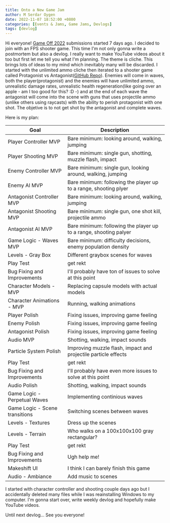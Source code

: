 ```yaml
---
title: Onto a New Game Jam
author: M Serdar Oygen
date: 2022-11-07 18:52:00 +0800
categories: [Events & Jams, Game Jams, Devlogs]
tags: [devlog]
---
```


Hi everyone! [Game Off 2022](https://itch.io/jam/game-off-2022) submissions started 7 days ago. I decided to join with an FPS shooter game. This time I'm not only gonna write a postmortem but also a devlog. I really want to make YouTube videos about it too but first let me tell you what I'm planning. The theme is cliche. This brings lots of ideas to my mind which inevitably many will be discarded. I started with the unlimited ammo cliche then iterated to a shooter game called Protagonist vs Antagonist([GitHub Repo](https://github.com/msoygen/Protagonist-vs-Antagonist)). Enemies will come in waves, both the player(protagonist) and the enemies will have unlimited ammo, unrealistic damage rates, unrealistic health regeneration(like going over an apple - am I too good for this? :D -) and at the end of each wave the antagonist will come into the scene with guns that uses projectile ammo (unlike others using raycasts)  with the ability to perish protagonist with one shot. The objetive is to not get shot by the antagonist and complete waves. 

Here is my plan:

| Goal      | Description |
| ----------- | ----------- |
| Player Controller MVP      | Bare minimum: looking around, walking, jumping       |
| Player Shooting MVP   | Bare minimum: single gun, shotting, muzzle flash, impact        |
| Enemy Controller MVP   | Bare minimum: single gun, looking around, walking, jumping         |
| Enemy AI MVP   | Bare minimum: following the player up to a range, shooting plyer        |
| Antagonist Controller MVP   | Bare minimum: looking around, walking, jumping        |
| Antagonist Shooting MVP   | Bare minimum: single gun, one shot kill, projectile ammo        |
| Antagonist AI MVP   | Bare minimum: following the player up to a range, shooting palyer        |
| Game Logic - Waves MVP | Bare minimum: difficulty decisions, enemy population density |
| Levels - Gray Box | Different graybox scenes for waves |
| Play Test | get rekt |
| Bug Fixing and Improvements | I'll probably have ton of issues to solve at this point |
| Character Models - MVP | Replacing capsule models with actual models |
| Character Animations - MVP | Running, walking animations |
| Player Polish | Fixing issues, improving game feeling |
| Enemy Polish | Fixing issues, improving game feeling |
| Antagonist Polish | Fixing issues, improving game feeling |
| Audio MVP | Shotting, walking, impact sounds |
| Particle System Polish | Improving muzzle flash, impact and projectile particle effects |
| Play Test | get rekt |
| Bug Fixing and Improvements | I'll probably have even more issues to solve at this point |
| Audio Polish | Shotting, walking, impact sounds |
| Game Logic - Perpetual Waves | Implementing continious waves |
| Game Logic - Scene transitions | Switching scenes between waves |
| Levels - Textures | Dress up the scenes |
| Levels - Terrain | Who walks on a 100x100x100 gray rectangular? |
| Play Test | get rekt |
| Bug Fixing and Improvements | Ugh help me! |
| Makeshift UI | I think I can barely finish this game |
| Audio - Ambiance | Add music to scenes |

I started with character controller and shooting couple days ago but I accidentally deleted many files while I was reainstalling Windows to my computer. I'm gonna start over, write weekly devlog and hopefully make YouTube videos.

Until next devlog... See you everyone!